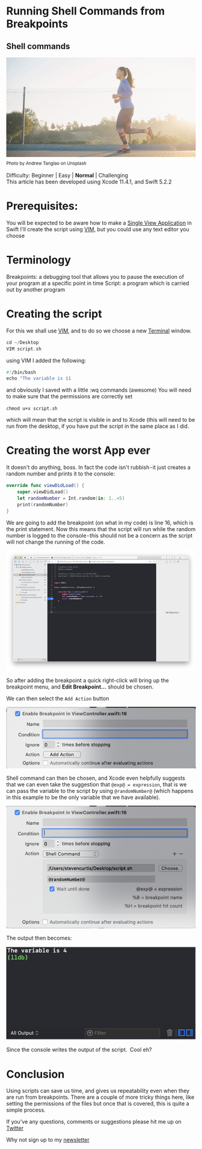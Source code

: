 # Running Shell Commands from Breakpoints
## Shell commands

![Photo by Billy Chester on Unsplash](Images/0*5OSL6yzQtf-HUfYh.jpeg)<br/>
<sub>Photo by Andrew Tanglao on Unsplash<sub>

Difficulty: Beginner | Easy | **Normal** | Challenging<br/>
This article has been developed using Xcode 11.4.1, and Swift 5.2.2

# Prerequisites:
You will be expected to be aware how to make a [Single View Application](https://medium.com/swlh/your-first-ios-application-using-xcode-9983cf6efb71) in Swift
I'll create the script using [VIM](https://medium.com/@stevenpcurtis.sc/using-vim-as-a-text-editing-tool-on-the-mac-9595c1122e91), but you could use any text editor you choose

# Terminology
Breakpoints: a debugging tool that allows you to pause the execution of your program at a specific point in time
Script: a program which is carried out by another program

# Creating the script
For this we shall use [VIM](https://medium.com/@stevenpcurtis.sc/using-vim-as-a-text-editing-tool-on-the-mac-9595c1122e91), and to do so we choose a new [Terminal](https://medium.com/@stevenpcurtis.sc/the-mac-terminal-998eb9f42b5) window.

```swift
cd ~/Desktop
VIM script.sh
```
using VIM I added the following:

```swift
#!/bin/bash
echo "The variable is $1
```

and obviously I saved with a little :wq commands (awesome)
You will need to make sure that the permissions are correctly set

`chmod u+x script.sh`

which will mean that the script is visible in and to Xcode (this will need to be run from the desktop, if you have put the script in the same place as I did.

# Creating the worst App ever
It doesn't do anything, boss.
In fact the code isn't rubbish - it just creates a random number and prints it to the console:

```swift
override func viewDidLoad() {
    super.viewDidLoad()
    let randomNumber = Int.random(in: 1..<5)
    print(randomNumber)
}
```

We are going to add the breakpoint (on what in my code) is line 16, which is the print statement. Now this means that the script will run while the random number is logged to the console - this should not be a concern as the script will not change the running of the code.

![code](Images/code.png)<br/>

So after adding the breakpoint a quick right-click will bring up the breakpoint menu, and **Edit Breakpoint…** should be chosen. 

We can then select the `Add Action` button

![AddAction](Images/AddAction.png)<br/>

Shell command can then be chosen, and Xcode even helpfully suggests that we can even take the suggestion that `@exp@ = expression`, that is we can pass the variable to the script by using `@randomNumber@` (which happens in this example to be the only variable that we have available).

![ScriptSelected](Images/ScriptSelected.png)<br/>

The output then becomes:

![output](Images/output.png)<br/>

Since the console writes the output of the script. 
Cool eh?

# Conclusion
Using scripts can save us time, and gives us repeatability even when they are run from breakpoints. There are a couple of more tricky things here, like setting the permissions of the files but once that is covered, this is quite a simple process.

If you've any questions, comments or suggestions please hit me up on [Twitter](https://twitter.com/stevenpcurtis) 

Why not sign up to my [newsletter](https://subscribe.to/swiftcodingblog/)
